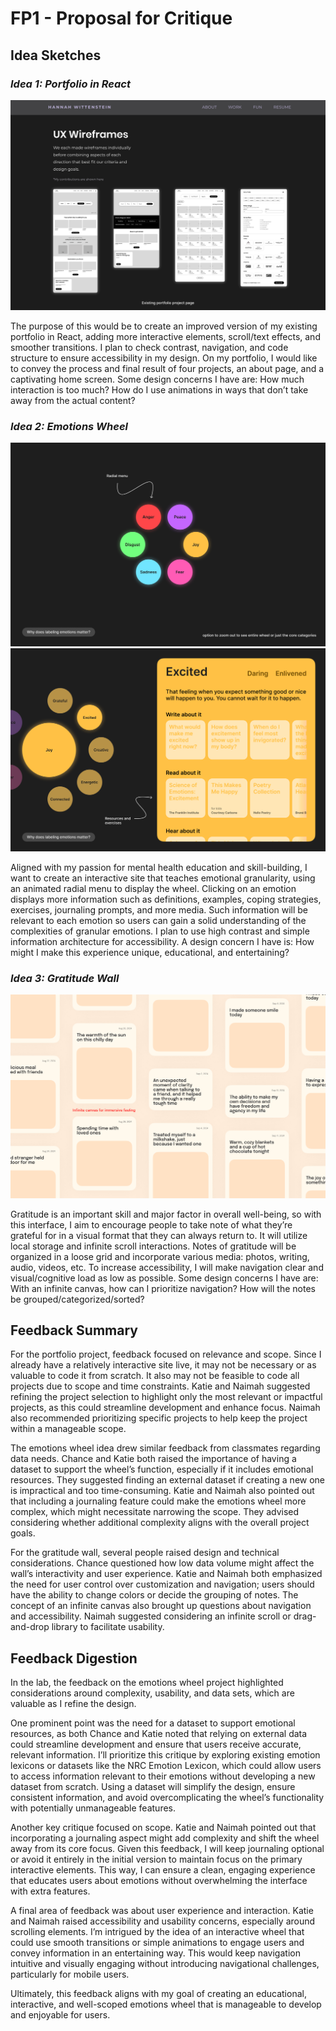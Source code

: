 # **FP1 \- Proposal for Critique**

## Idea Sketches

### *Idea 1: Portfolio in React*

![Portfolio Page](images/portfolio-screenshot.png)

The purpose of this would be to create an improved version of my existing portfolio in React, adding more interactive elements, scroll/text effects, and smoother transitions. I plan to check contrast, navigation, and code structure to ensure accessibility in my design. On my portfolio, I would like to convey the process and final result of four projects, an about page, and a captivating home screen. Some design concerns I have are: How much interaction is too much? How do I use animations in ways that don’t take away from the actual content?


### *Idea 2: Emotions Wheel*
![Emotions Wheel 1](images/emotions-wheel-1-annotated.png)
![Emotions Wheel 2](images/emotions-wheel-2-annotated.png)


Aligned with my passion for mental health education and skill-building, I want to create an interactive site that teaches emotional granularity, using an animated radial menu to display the wheel. Clicking on an emotion displays more information such as definitions, examples, coping strategies, exercises, journaling prompts, and more media. Such information will be relevant to each emotion so users can gain a solid understanding of the complexities of granular emotions. I plan to use high contrast and simple information architecture for accessibility. A design concern I have is: How might I make this experience unique, educational, and entertaining?


### *Idea 3: Gratitude Wall*
![Gratitude Wall](images/gratitude-wall-annotated.png)

Gratitude is an important skill and major factor in overall well-being, so with this interface, I aim to encourage people to take note of what they’re grateful for in a visual format that they can always return to. It will utilize local storage and infinite scroll interactions. Notes of gratitude will be organized in a loose grid and incorporate various media: photos, writing, audio, videos, etc. To increase accessibility, I will make navigation clear and visual/cognitive load as low as possible. Some design concerns I have are: With an infinite canvas, how can I prioritize navigation? How will the notes be grouped/categorized/sorted?


## Feedback Summary

For the portfolio project, feedback focused on relevance and scope. Since I already have a relatively interactive site live, it may not be necessary or as valuable to code it from scratch. It also may not be feasible to code all projects due to scope and time constraints. Katie and Naimah suggested refining the project selection to highlight only the most relevant or impactful projects, as this could streamline development and enhance focus. Naimah also recommended prioritizing specific projects to help keep the project within a manageable scope.

The emotions wheel idea drew similar feedback from classmates regarding data needs. Chance and Katie both raised the importance of having a dataset to support the wheel’s function, especially if it includes emotional resources. They suggested finding an external dataset if creating a new one is impractical and too time-consuming. Katie and Naimah also pointed out that including a journaling feature could make the emotions wheel more complex, which might necessitate narrowing the scope. They advised considering whether additional complexity aligns with the overall project goals.

For the gratitude wall, several people raised design and technical considerations. Chance questioned how low data volume might affect the wall’s interactivity and user experience. Katie and Naimah both emphasized the need for user control over customization and navigation; users should have the ability to change colors or decide the grouping of notes. The concept of an infinite canvas also brought up questions about navigation and accessibility. Naimah suggested considering an infinite scroll or drag-and-drop library to facilitate usability.


## Feedback Digestion

In the lab, the feedback on the emotions wheel project highlighted considerations around complexity, usability, and data sets, which are valuable as I refine the design.

One prominent point was the need for a dataset to support emotional resources, as both Chance and Katie noted that relying on external data could streamline development and ensure that users receive accurate, relevant information. I’ll prioritize this critique by exploring existing emotion lexicons or datasets like the NRC Emotion Lexicon, which could allow users to access information relevant to their emotions without developing a new dataset from scratch. Using a dataset will simplify the design, ensure consistent information, and avoid overcomplicating the wheel’s functionality with potentially unmanageable features.

Another key critique focused on scope. Katie and Naimah pointed out that incorporating a journaling aspect might add complexity and shift the wheel away from its core focus. Given this feedback, I will keep journaling optional or avoid it entirely in the initial version to maintain focus on the primary interactive elements. This way, I can ensure a clean, engaging experience that educates users about emotions without overwhelming the interface with extra features.

A final area of feedback was about user experience and interaction. Katie and Naimah raised accessibility and usability concerns, especially around scrolling elements. I’m intrigued by the idea of an interactive wheel that could use smooth transitions or simple animations to engage users and convey information in an entertaining way. This would keep navigation intuitive and visually engaging without introducing navigational challenges, particularly for mobile users.

Ultimately, this feedback aligns with my goal of creating an educational, interactive, and well-scoped emotions wheel that is manageable to develop and enjoyable for users.

